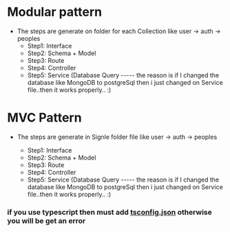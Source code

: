 # Modular pattern

- The steps are generate on folder for each Collection like user -> auth -> peoples
  - Step1: Interface
  - Step2: Schema + Model
  - Step3: Route
  - Step4: Controller
  - Step5: Service (Database Query ----- the reason is if I changed the database like MongoDB to postgreSql then i just changed on Service file..then it works properly.. :)

# MVC Pattern

- The steps are generate in Signle folder file like user -> auth -> peoples

  - Step1: Interface
  - Step2: Schema + Model
  - Step3: Route
  - Step4: Controller
  - Step5: Service (Database Query ----- the reason is if I changed the database like MongoDB to postgreSql then i just changed on Service file..then it works properly.. :)

### if you use typescript then must add [tsconfig.json]() otherwise you will be get an error
